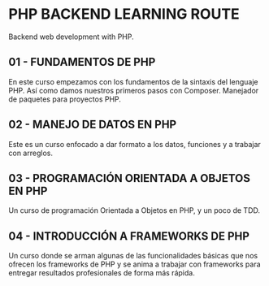 # PHP BACKEND LEARNING ROUTE

Backend web development with PHP.

## 01 - FUNDAMENTOS DE PHP

En este curso empezamos con los fundamentos de la sintaxis del lenguaje PHP. Así como damos nuestros primeros pasos con Composer. Manejador de paquetes para proyectos PHP.

## 02 - MANEJO DE DATOS EN PHP

Este es un curso enfocado a dar formato a los datos, funciones y a trabajar con arreglos.

## 03 - PROGRAMACIÓN ORIENTADA A OBJETOS EN PHP

Un curso de programación Orientada a Objetos en PHP, y un poco de TDD.

## 04 - INTRODUCCIÓN A FRAMEWORKS DE PHP

Un curso donde se arman algunas de las funcionalidades básicas que nos ofrecen los frameworks de PHP y se anima a trabajar con frameworks para entregar resultados profesionales de forma más rápida.
